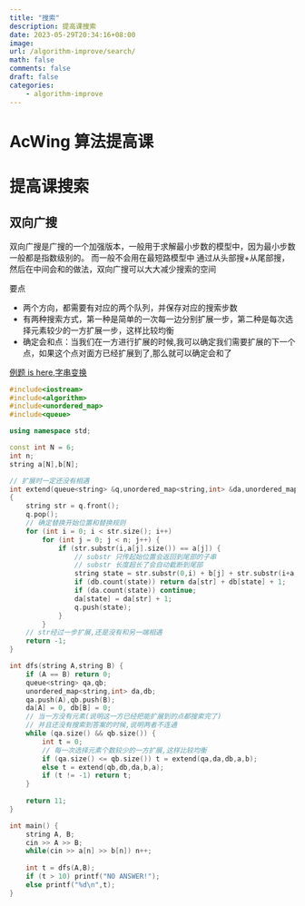 ```yaml
---
title: "搜索"
description: 提高课搜索
date: 2023-05-29T20:34:16+08:00
image:
url: /algorithm-improve/search/
math: false
comments: false
draft: false
categories:
    - algorithm-improve
---
```


# AcWing 算法提高课

# 提高课搜索

## 双向广搜

双向广搜是广搜的一个加强版本，一般用于求解最小步数的模型中，因为最小步数一般都是指数级别的。
而一般不会用在最短路模型中
通过从头部搜+从尾部搜，然后在中间会和的做法，双向广搜可以大大减少搜索的空间

要点

- 两个方向，都需要有对应的两个队列，并保存对应的搜索步数
- 有两种搜索方式，第一种是简单的一次每一边分别扩展一步，第二种是每次选择元素较少的一方扩展一步，这样比较均衡
- 确定会和点：当我们在一方进行扩展的时候,我可以确定我们需要扩展的下一个点，如果这个点对面方已经扩展到了,那么就可以确定会和了

[例题 is here,字串变换](https://www.acwing.com/problem/content/description/192/)

```cpp
#include<iostream>
#include<algorithm>
#include<unordered_map>
#include<queue>

using namespace std;

const int N = 6;
int n;
string a[N],b[N];

// 扩展时一定还没有相遇
int extend(queue<string> &q,unordered_map<string,int> &da,unordered_map<string,int> &db,string a[],string b[]) 
{
    string str = q.front();
    q.pop();
    // 确定替换开始位置和替换规则
    for (int i = 0; i < str.size(); i++)
        for (int j = 0; j < n; j++) {
            if (str.substr(i,a[j].size()) == a[j]) {
                // substr 只传起始位置会返回到尾部的子串
                // substr 长度超长了会自动截断到尾部
                string state = str.substr(0,i) + b[j] + str.substr(i+a[j].size());
                if (db.count(state)) return da[str] + db[state] + 1;
                if (da.count(state)) continue;
                da[state] = da[str] + 1;
                q.push(state);
            }
        }
    // str经过一步扩展,还是没有和另一端相遇
    return -1;
}

int dfs(string A,string B) {
    if (A == B) return 0;
    queue<string> qa,qb;
    unordered_map<string,int> da,db;
    qa.push(A),qb.push(B);
    da[A] = 0, db[B] = 0;
    // 当一方没有元素(说明这一方已经把能扩展到的点都搜索完了)
    // 并且还没有搜索到答案的时候,说明两者不连通
    while (qa.size() && qb.size()) {
        int t = 0;
        // 每一次选择元素个数较少的一方扩展,这样比较均衡
        if (qa.size() <= qb.size()) t = extend(qa,da,db,a,b);
        else t = extend(qb,db,da,b,a);
        if (t != -1) return t;
    }
    
    return 11;
}

int main() {
    string A, B;
    cin >> A >> B;
    while(cin >> a[n] >> b[n]) n++;
    
    int t = dfs(A,B);
    if (t > 10) printf("NO ANSWER!");
    else printf("%d\n",t);
}
```
